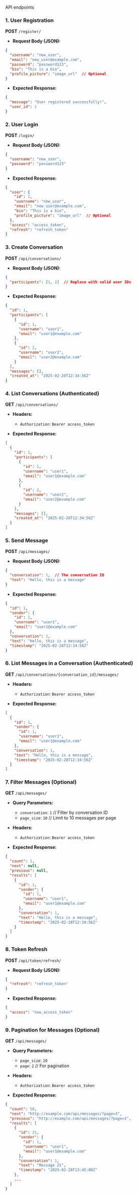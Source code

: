 API endpoints 

### 1. **User Registration**

**POST** `/register/`

- **Request Body (JSON):**
```json
{
  "username": "new_user",
  "email": "new_user@example.com",
  "password": "password123",
  "bio": "This is a bio",
  "profile_picture": "image_url"  // Optional
}
```

- **Expected Response:**
```json
{
  "message": "User registered successfully!",
  "user_id": 1
}
```

### 2. **User Login**

**POST** `/login/`

- **Request Body (JSON):**
```json
{
  "username": "new_user",
  "password": "password123"
}
```

- **Expected Response:**
```json
{
  "user": {
    "id": 1,
    "username": "new_user",
    "email": "new_user@example.com",
    "bio": "This is a bio",
    "profile_picture": "image_url"  // Optional
  },
  "access": "access_token",
  "refresh": "refresh_token"
}
```

### 3. **Create Conversation**

**POST** `/api/conversations/`

- **Request Body (JSON):**
```json
{
  "participants": [1, 2]  // Replace with valid user IDs
}
```

- **Expected Response:**
```json
{
  "id": 1,
  "participants": [
    {
      "id": 1,
      "username": "user1",
      "email": "user1@example.com"
    },
    {
      "id": 2,
      "username": "user2",
      "email": "user2@example.com"
    }
  ],
  "messages": [],
  "created_at": "2025-02-28T12:34:56Z"
}
```

### 4. **List Conversations (Authenticated)**

**GET** `/api/conversations/`

- **Headers:**
  - `Authorization`: `Bearer access_token`

- **Expected Response:**
```json
[
  {
    "id": 1,
    "participants": [
      {
        "id": 1,
        "username": "user1",
        "email": "user1@example.com"
      },
      {
        "id": 2,
        "username": "user2",
        "email": "user2@example.com"
      }
    ],
    "messages": [],
    "created_at": "2025-02-28T12:34:56Z"
  }
]
```

### 5. **Send Message**

**POST** `/api/messages/`

- **Request Body (JSON):**
```json
{
  "conversation": 1,  // The conversation ID
  "text": "Hello, this is a message"
}
```

- **Expected Response:**
```json
{
  "id": 1,
  "sender": {
    "id": 1,
    "username": "user1",
    "email": "user1@example.com"
  },
  "conversation": 1,
  "text": "Hello, this is a message",
  "timestamp": "2025-02-28T12:34:56Z"
}
```

### 6. **List Messages in a Conversation (Authenticated)**

**GET** `/api/conversations/{conversation_id}/messages/`

- **Headers:**
  - `Authorization`: `Bearer access_token`

- **Expected Response:**
```json
[
  {
    "id": 1,
    "sender": {
      "id": 1,
      "username": "user1",
      "email": "user1@example.com"
    },
    "conversation": 1,
    "text": "Hello, this is a message",
    "timestamp": "2025-02-28T12:34:56Z"
  }
]
```

### 7. **Filter Messages (Optional)**

**GET** `/api/messages/`

- **Query Parameters:**
  - `conversation`: `1`  // Filter by conversation ID
  - `page_size`: `10`  // Limit to 10 messages per page

- **Headers:**
  - `Authorization`: `Bearer access_token`

- **Expected Response:**
```json
{
  "count": 1,
  "next": null,
  "previous": null,
  "results": [
    {
      "id": 1,
      "sender": {
        "id": 1,
        "username": "user1",
        "email": "user1@example.com"
      },
      "conversation": 1,
      "text": "Hello, this is a message",
      "timestamp": "2025-02-28T12:34:56Z"
    }
  ]
}
```

### 8. **Token Refresh**

**POST** `/api/token/refresh/`

- **Request Body (JSON):**
```json
{
  "refresh": "refresh_token"
}
```

- **Expected Response:**
```json
{
  "access": "new_access_token"
}
```

### 9. **Pagination for Messages (Optional)**

**GET** `/api/messages/`

- **Query Parameters:**
  - `page_size`: `20`
  - `page`: `2`  // For pagination

- **Headers:**
  - `Authorization`: `Bearer access_token`

- **Expected Response:**
```json
{
  "count": 50,
  "next": "http://example.com/api/messages/?page=3",
  "previous": "http://example.com/api/messages/?page=1",
  "results": [
    {
      "id": 21,
      "sender": {
        "id": 1,
        "username": "user1",
        "email": "user1@example.com"
      },
      "conversation": 1,
      "text": "Message 21",
      "timestamp": "2025-02-28T13:45:00Z"
    },
    ...
  ]
}
```
